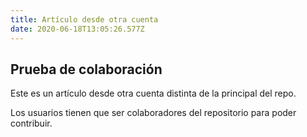 ```yaml
---
title: Artículo desde otra cuenta
date: 2020-06-18T13:05:26.577Z
---
```

## Prueba de colaboración

Este es un artículo desde otra cuenta distinta de la principal del repo.

Los usuarios tienen que ser colaboradores del repositorio para poder contribuir.

